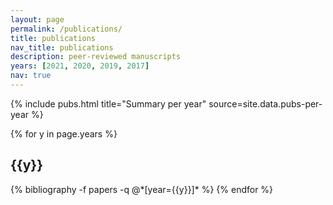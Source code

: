 ```yaml
---
layout: page
permalink: /publications/
title: publications
nav_title: publications
description: peer-reviewed manuscripts
years: [2021, 2020, 2019, 2017]
nav: true
---
```


{% include pubs.html title="Summary per year" source=site.data.pubs-per-year %} 

<div class="publications">

{% for y in page.years %}
  <h2 class="year">{{y}}</h2>
  {% bibliography -f papers -q @*[year={{y}}]* %}
{% endfor %}

</div>
